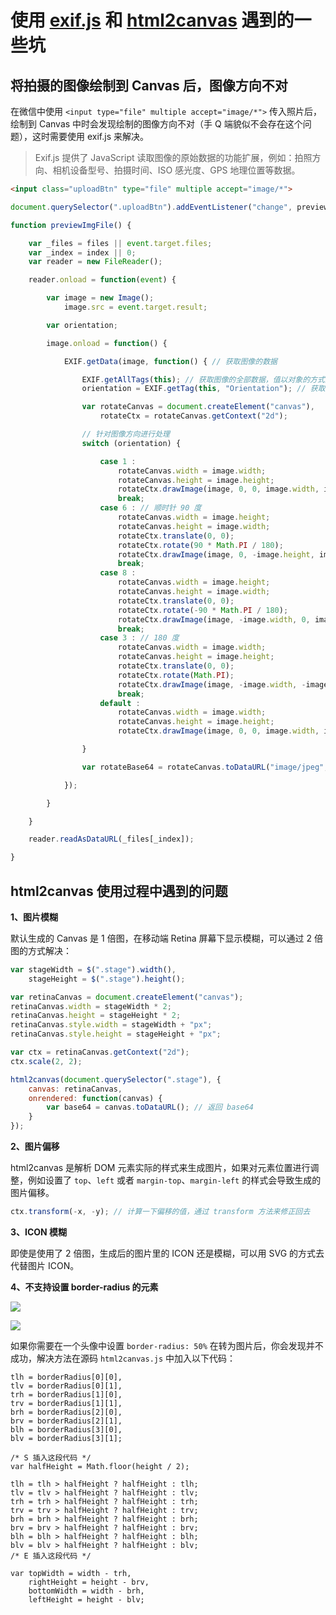 # 使用 [exif.js](http://code.ciaoca.com/javascript/exif-js/) 和 [html2canvas](http://html2canvas.hertzen.com/) 遇到的一些坑

## 将拍摄的图像绘制到 Canvas 后，图像方向不对

在微信中使用 `<input type="file" multiple accept="image/*">` 传入照片后，绘制到 Canvas 中时会发现绘制的图像方向不对（手 Q 端貌似不会存在这个问题），这时需要使用 exif.js 来解决。

> Exif.js 提供了 JavaScript 读取图像的原始数据的功能扩展，例如：拍照方向、相机设备型号、拍摄时间、ISO 感光度、GPS 地理位置等数据。

```html
<input class="uploadBtn" type="file" multiple accept="image/*">
```

```javascript
document.querySelector(".uploadBtn").addEventListener("change", previewImgFile, false);

function previewImgFile() {

    var _files = files || event.target.files;
    var _index = index || 0;
    var reader = new FileReader();

    reader.onload = function(event) {

        var image = new Image();
            image.src = event.target.result;

        var orientation;

        image.onload = function() {

            EXIF.getData(image, function() { // 获取图像的数据

                EXIF.getAllTags(this); // 获取图像的全部数据，值以对象的方式返回
                orientation = EXIF.getTag(this, "Orientation"); // 获取图像的拍摄方向

                var rotateCanvas = document.createElement("canvas"),
                    rotateCtx = rotateCanvas.getContext("2d");

                // 针对图像方向进行处理
                switch (orientation) {

                    case 1 :
                        rotateCanvas.width = image.width;
                        rotateCanvas.height = image.height;
                        rotateCtx.drawImage(image, 0, 0, image.width, image.height);
                        break;
                    case 6 : // 顺时针 90 度
                        rotateCanvas.width = image.height;
                        rotateCanvas.height = image.width;
                        rotateCtx.translate(0, 0);
                        rotateCtx.rotate(90 * Math.PI / 180);
                        rotateCtx.drawImage(image, 0, -image.height, image.width, image.height);
                        break;
                    case 8 :
                        rotateCanvas.width = image.height;
                        rotateCanvas.height = image.width;
                        rotateCtx.translate(0, 0);
                        rotateCtx.rotate(-90 * Math.PI / 180);
                        rotateCtx.drawImage(image, -image.width, 0, image.width, image.height);
                        break;
                    case 3 : // 180 度
                        rotateCanvas.width = image.width;
                        rotateCanvas.height = image.height;
                        rotateCtx.translate(0, 0);
                        rotateCtx.rotate(Math.PI);
                        rotateCtx.drawImage(image, -image.width, -image.height, image.width, image.height);
                        break;
                    default :
                        rotateCanvas.width = image.width;
                        rotateCanvas.height = image.height;
                        rotateCtx.drawImage(image, 0, 0, image.width, image.height);

                }

                var rotateBase64 = rotateCanvas.toDataURL("image/jpeg", 0.5);

            });

        }

    }

    reader.readAsDataURL(_files[_index]);

}
```

## html2canvas 使用过程中遇到的问题

**1、图片模糊**

默认生成的 Canvas 是 1 倍图，在移动端 Retina 屏幕下显示模糊，可以通过 2 倍图的方式解决：

```javascript
var stageWidth = $(".stage").width(),
    stageHeight = $(".stage").height();

var retinaCanvas = document.createElement("canvas");
retinaCanvas.width = stageWidth * 2;
retinaCanvas.height = stageHeight * 2;
retinaCanvas.style.width = stageWidth + "px";
retinaCanvas.style.height = stageHeight + "px";

var ctx = retinaCanvas.getContext("2d");
ctx.scale(2, 2);

html2canvas(document.querySelector(".stage"), {
    canvas: retinaCanvas,
    onrendered: function(canvas) {
        var base64 = canvas.toDataURL(); // 返回 base64
    }
});
```

**2、图片偏移**

html2canvas 是解析 DOM 元素实际的样式来生成图片，如果对元素位置进行调整，例如设置了 `top`、`left` 或者 `margin-top`、`margin-left` 的样式会导致生成的图片偏移。

```javascript
ctx.transform(-x, -y); // 计算一下偏移的值，通过 transform 方法来修正回去
```

**3、ICON 模糊**

即使是使用了 2 倍图，生成后的图片里的 ICON 还是模糊，可以用 SVG 的方式去代替图片 ICON。

**4、不支持设置 border-radius 的元素**

![](http://storage.360buyimg.com/mtd/home/border1492773921827.png)

![](http://storage.360buyimg.com/mtd/home/html2canvas_border1492774034788.png)

如果你需要在一个头像中设置 `border-radius: 50%` 在转为图片后，你会发现并不成功，解决方法在源码 `html2canvas.js` 中加入以下代码：

```
tlh = borderRadius[0][0],
tlv = borderRadius[0][1],
trh = borderRadius[1][0],
trv = borderRadius[1][1],
brh = borderRadius[2][0],
brv = borderRadius[2][1],
blh = borderRadius[3][0],
blv = borderRadius[3][1];

/* S 插入这段代码 */
var halfHeight = Math.floor(height / 2);

tlh = tlh > halfHeight ? halfHeight : tlh;
tlv = tlv > halfHeight ? halfHeight : tlv;
trh = trh > halfHeight ? halfHeight : trh;
trv = trv > halfHeight ? halfHeight : trv;
brh = brh > halfHeight ? halfHeight : brh;
brv = brv > halfHeight ? halfHeight : brv;
blh = blh > halfHeight ? halfHeight : blh;
blv = blv > halfHeight ? halfHeight : blv;
/* E 插入这段代码 */

var topWidth = width - trh,
    rightHeight = height - brv,
    bottomWidth = width - brh,
    leftHeight = height - blv;
```

